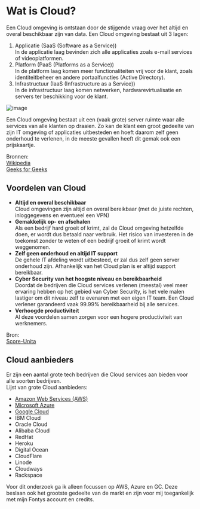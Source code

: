 # Wat is Cloud?
Een Cloud omgeving is ontstaan door de stijgende vraag over het altijd en overal beschikbaar zijn van data. Een Cloud omgeving bestaat uit 3 lagen:  
1. Applicatie (SaaS (Software as a Service))  
In de applicatie laag bevinden zich alle applicaties zoals e-mail services of videoplatformen.
3. Platform (PaaS (Platforms as a Service))  
In de platform laag komen meer functionaliteiten vrij voor de klant, zoals identiteitbeheer en andere portaalfuncties (Active Directory).
5. Infrastructuur (IaaS (Infrastructure as a Service))  
In de infrastructuur laag komen netwerken, hardwarevirtualisatie en servers ter beschikking voor de klant.  
  
![image](https://media.geeksforgeeks.org/wp-content/uploads/20221228112413/Cloud-Computing-Layers.png)
  
Een Cloud omgeving bestaat uit een (vaak grote) server ruimte waar alle services van alle klanten op draaien. Zo kan de klant een groot gedeelte van zijn IT omgeving of applicaties uitbesteden en hoeft daarom zelf geen onderhoud te verlenen, in de meeste gevallen heeft dit gemak ook een prijskaartje.  
  
Bronnen:  
[Wikipedia](https://nl.wikipedia.org/wiki/Cloudcomputing)  
[Geeks for Geeks](https://www.geeksforgeeks.org/layered-architecture-of-cloud/)

## Voordelen van Cloud
- **Altijd en overal beschikbaar**  
Cloud omgevingen zijn altijd en overal bereikbaar (met de juiste rechten, inloggegevens en eventueel een VPN)
- **Gemakkelijk op- en afschalen**  
Als een bedrijf hard groeit of krimt, zal de Cloud omgeving hetzelfde doen, er wordt dus betaald naar verbruik. Het risico van investeren in de toekomst zonder te weten of een bedrijf groeit of krimt wordt weggenomen.
- **Zelf geen onderhoud en altijd IT support**  
De gehele IT afdeling wordt uitbesteed, er zal dus zelf geen server onderhoud zijn. Afhankelijk van het Cloud plan is er altijd support bereikbaar.
- **Cyber Security van het hoogste niveau en bereikbaarheid**  
Doordat de bedrijven die Cloud services verlenen (meestal) veel meer ervaring hebben op het gebied van Cyber Security, is het vele malen lastiger om dit niveau zelf te evenaren met een eigen IT team. Een Cloud verlener garandeerd vaak 99.99% bereikbaarheid bij alle services.
- **Verhoogde productiviteit**  
Al deze voordelen samen zorgen voor een hogere productiviteit van werknemers.  
  
Bron:  
[Score-Unita](https://www.score-utica.nl/blog/5-voordelen-van-werken-in-de-cloud)

## Cloud aanbieders
Er zijn een aantal grote tech bedrijven die Cloud services aan bieden voor alle soorten bedrijven.  
Lijst van grote Cloud aanbieders:
- [Amazon Web Services (AWS)](https://aws.amazon.com/free/?trk=3c7428a8-c52c-45ed-8072-8e2ba8bf9225&sc_channel=ps&ef_id=CjwKCAjw5pShBhB_EiwAvmnNV5_zK5hGcKc5QQHMmTa_TKb-ofNyoaxnM44Fct_hKMs3cWGSIFg1oRoCvLwQAvD_BwE:G:s&s_kwcid=AL!4422!3!649687334390!e!!g!!aws!19738730142!145148221566&all-free-tier.sort-by=item.additionalFields.SortRank&all-free-tier.sort-order=asc&awsf.Free%20Tier%20Types=*all&awsf.Free%20Tier%20Categories=*all)
- [Microsoft Azure](https://azure.microsoft.com/nl-nl/free/search/?&ef_id=CjwKCAjw5pShBhB_EiwAvmnNV2PaLREVxl7mffqL1Ck18v67o40Ysqy6SdhcO89yLbFdC0P0NmnXJBoCCXkQAvD_BwE:G:s&OCID=AIDcmmy4pl1olr_SEM_CjwKCAjw5pShBhB_EiwAvmnNV2PaLREVxl7mffqL1Ck18v67o40Ysqy6SdhcO89yLbFdC0P0NmnXJBoCCXkQAvD_BwE:G:s&gclid=CjwKCAjw5pShBhB_EiwAvmnNV2PaLREVxl7mffqL1Ck18v67o40Ysqy6SdhcO89yLbFdC0P0NmnXJBoCCXkQAvD_BwE)
- [Google Cloud](https://azure.microsoft.com/nl-nl/free/search/?&ef_id=CjwKCAjw5pShBhB_EiwAvmnNV2PaLREVxl7mffqL1Ck18v67o40Ysqy6SdhcO89yLbFdC0P0NmnXJBoCCXkQAvD_BwE:G:s&OCID=AIDcmmy4pl1olr_SEM_CjwKCAjw5pShBhB_EiwAvmnNV2PaLREVxl7mffqL1Ck18v67o40Ysqy6SdhcO89yLbFdC0P0NmnXJBoCCXkQAvD_BwE:G:s&gclid=CjwKCAjw5pShBhB_EiwAvmnNV2PaLREVxl7mffqL1Ck18v67o40Ysqy6SdhcO89yLbFdC0P0NmnXJBoCCXkQAvD_BwE)
- IBM Cloud
- Oracle Cloud
- Alibaba Cloud
- RedHat
- Heroku
- Digital Ocean
- CloudFlare
- Linode
- Cloudways
- Rackspace
  
Voor dit onderzoek ga ik alleen focussen op AWS, Azure en GC. Deze beslaan ook het grootste gedeelte van de markt en zijn voor mij toegankelijk met mijn Fontys account en credits.
